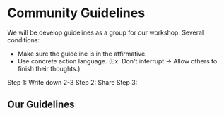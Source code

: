 # Community Guidelines

We will be develop guidelines as a group for our workshop.  Several conditions:
- Make sure the guideline is in the affirmative. 
- Use concrete action language.  (Ex. Don't interrupt -> Allow others to finish their thoughts.)   


Step 1:  Write down 2-3 
Step 2: Share
Step 3:




## Our Guidelines 
